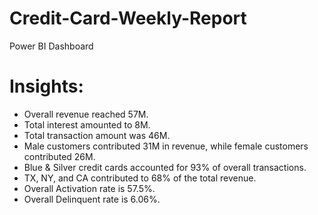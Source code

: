# Credit-Card-Weekly-Report
Power BI Dashboard
# Insights:
- Overall revenue reached 57M.
- Total interest amounted to 8M.
- Total transaction amount was 46M.
- Male customers contributed 31M in revenue, while female customers contributed 26M.
- Blue & Silver credit cards accounted for 93% of overall transactions.
- TX, NY, and CA contributed to 68% of the total revenue.
- Overall Activation rate is 57.5%.
- Overall Delinquent rate is 6.06%.
